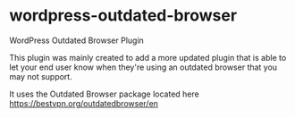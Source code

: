 # wordpress-outdated-browser
WordPress Outdated Browser Plugin

This plugin was mainly created to add a more updated plugin that is able to let your end user know when they're using an outdated browser that you may not support.

It uses the Outdated Browser package located here
https://bestvpn.org/outdatedbrowser/en
